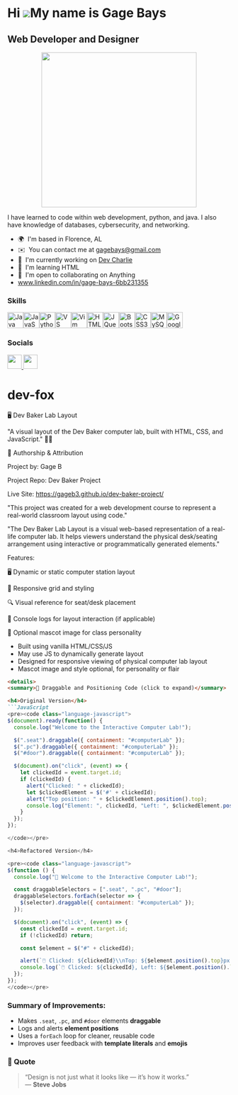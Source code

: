 Hi ![](https://user-images.githubusercontent.com/18350557/176309783-0785949b-9127-417c-8b55-ab5a4333674e.gif)My name is Gage Bays
=================================================================================================================================

Web Developer and Designer
--------------------------

<p align="center">
  <img src="https://i0.wp.com/therebelwalk.com/wp-content/uploads/2024/02/IMG_0436.jpg?resize=1242%2C640&ssl=1" width="350"/>
</p>



I have learned to code within web development, python, and java. I also have knowledge of databases, cybersecurity, and networking.



* 🌍  I'm based in Florence, AL
* ✉️  You can contact me at [gagebays@gmail.com](mailto:gagebays@gmail.com)
* 🚀  I'm currently working on [Dev Charlie](http://gageb3.github.io/dev-charlie/)
* 🧠  I'm learning HTML
* 🤝  I'm open to collaborating on Anything
* www.linkedin.com/in/gage-bays-6bb231355


### Skills


<p align="left">
<a href="https://www.oracle.com/java/" target="_blank" rel="noreferrer"><img src="https://raw.githubusercontent.com/danielcranney/readme-generator/main/public/icons/skills/java-colored.svg" width="36" height="36" alt="Java" /></a><a href="https://developer.mozilla.org/en-US/docs/Web/JavaScript" target="_blank" rel="noreferrer"><img src="https://raw.githubusercontent.com/danielcranney/readme-generator/main/public/icons/skills/javascript-colored.svg" width="36" height="36" alt="JavaScript" /></a><a href="https://www.python.org/" target="_blank" rel="noreferrer"><img src="https://raw.githubusercontent.com/danielcranney/readme-generator/main/public/icons/skills/python-colored.svg" width="36" height="36" alt="Python" /></a><a href="https://code.visualstudio.com/" target="_blank" rel="noreferrer"><img src="https://raw.githubusercontent.com/danielcranney/readme-generator/main/public/icons/skills/visualstudiocode.svg" width="36" height="36" alt="VS Code" /></a><a href="https://www.vim.org/" target="_blank" rel="noreferrer"><img src="https://raw.githubusercontent.com/danielcranney/readme-generator/main/public/icons/skills/vim.svg" width="36" height="36" alt="Vim" /></a><a href="https://developer.mozilla.org/en-US/docs/Glossary/HTML5" target="_blank" rel="noreferrer"><img src="https://raw.githubusercontent.com/danielcranney/readme-generator/main/public/icons/skills/html5-colored.svg" width="36" height="36" alt="HTML5" /></a><a href="https://jquery.com/" target="_blank" rel="noreferrer"><img src="https://raw.githubusercontent.com/danielcranney/readme-generator/main/public/icons/skills/jquery-colored.svg" width="36" height="36" alt="JQuery" /></a><a href="https://getbootstrap.com/" target="_blank" rel="noreferrer"><img src="https://raw.githubusercontent.com/danielcranney/readme-generator/main/public/icons/skills/bootstrap-colored.svg" width="36" height="36" alt="Bootstrap" /></a><a href="https://www.w3.org/TR/CSS/#css" target="_blank" rel="noreferrer"><img src="https://raw.githubusercontent.com/danielcranney/readme-generator/main/public/icons/skills/css3-colored.svg" width="36" height="36" alt="CSS3" /></a><a href="https://www.mysql.com/" target="_blank" rel="noreferrer"><img src="https://raw.githubusercontent.com/danielcranney/readme-generator/main/public/icons/skills/mysql-colored.svg" width="36" height="36" alt="MySQL" /></a><a href="https://cloud.google.com/" target="_blank" rel="noreferrer"><img src="https://raw.githubusercontent.com/danielcranney/readme-generator/main/public/icons/skills/googlecloud-colored.svg" width="36" height="36" alt="Google Cloud" /></a>
</p>


### Socials

<p align="left"> <a href="https://www.github.com/gageb3" target="_blank" rel="noreferrer"> <picture> <source media="(prefers-color-scheme: dark)" srcset="https://raw.githubusercontent.com/danielcranney/readme-generator/main/public/icons/socials/github-dark.svg" /> <source media="(prefers-color-scheme: light)" srcset="https://raw.githubusercontent.com/danielcranney/readme-generator/main/public/icons/socials/github.svg" /> <img src="https://raw.githubusercontent.com/danielcranney/readme-generator/main/public/icons/socials/github.svg" width="32" height="32" /> </picture> </a> <a href="http://www.instagram.com/gagebays_3" target="_blank" rel="noreferrer"> <picture> <source media="(prefers-color-scheme: dark)" srcset="https://raw.githubusercontent.com/danielcranney/readme-generator/main/public/icons/socials/instagram-dark.svg" /> <source media="(prefers-color-scheme: light)" srcset="https://raw.githubusercontent.com/danielcranney/readme-generator/main/public/icons/socials/instagram.svg" /> <img src="https://raw.githubusercontent.com/danielcranney/readme-generator/main/public/icons/socials/instagram.svg" width="32" height="32" /> </picture> </a></p>


# dev-fox
🖥️ Dev Baker Lab Layout

"A visual layout of the Dev Baker computer lab, built with HTML, CSS, and JavaScript." 🧑‍💻

👤 Authorship & Attribution

Project by: Gage B

Project Repo: Dev Baker Project

Live Site: https://gageb3.github.io/dev-baker-project/

"This project was created for a web development course to represent a real-world classroom layout using code."

"The Dev Baker Lab Layout is a visual web-based representation of a real-life computer lab. It helps viewers understand the physical desk/seating arrangement using interactive or programmatically generated elements."

Features:

🖥️ Dynamic or static computer station layout

📐 Responsive grid and styling

🔍 Visual reference for seat/desk placement

🧪 Console logs for layout interaction (if applicable)

🐢 Optional mascot image for class personality

- Built using vanilla HTML/CSS/JS
- May use JS to dynamically generate layout
- Designed for responsive viewing of physical computer lab layout
- Mascot image and style optional, for personality or flair
  
```markdown
<details>
<summary>🧠 Draggable and Positioning Code (click to expand)</summary>

<h4>Original Version</h4>
```JavaScript
<pre><code class="language-javascript">
$(document).ready(function() {
  console.log("Welcome to the Interactive Computer Lab!");

  $(".seat").draggable({ containment: "#computerLab" });
  $(".pc").draggable({ containment: "#computerLab" });
  $("#door").draggable({ containment: "#computerLab" });

  $(document).on("click", (event) => {
    let clickedId = event.target.id;
    if (clickedId) {
      alert("Clicked: " + clickedId);
      let $clickedElement = $('#' + clickedId);
      alert("Top position: " + $clickedElement.position().top);
      console.log("Element: ", clickedId, "Left: ", $clickedElement.position().left);
    }
  });
});

</code></pre>

<h4>Refactored Version</h4>

<pre><code class="language-javascript">
$(function () {
  console.log("👋 Welcome to the Interactive Computer Lab!");

  const draggableSelectors = [".seat", ".pc", "#door"];
  draggableSelectors.forEach(selector => {
    $(selector).draggable({ containment: "#computerLab" });
  });

  $(document).on("click", (event) => {
    const clickedId = event.target.id;
    if (!clickedId) return;

    const $element = $("#" + clickedId);

    alert(`🖱️ Clicked: ${clickedId}\\nTop: ${$element.position().top}px`);
    console.log(`🖱️ Clicked: ${clickedId}, Left: ${$element.position().left}px`);
  });
});
</code></pre>
```

### Summary of Improvements:
- Makes <code>.seat</code>, <code>.pc</code>, and <code>#door</code> elements <strong>draggable</strong>  
- Logs and alerts <strong>element positions</strong>  
- Uses a <code>forEach</code> loop for cleaner, reusable code  
- Improves user feedback with <strong>template literals</strong> and <strong>emojis</strong>

</details>

### 💬 Quote  
> “Design is not just what it looks like — it’s how it works.”  
> — **Steve Jobs**
